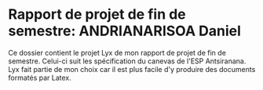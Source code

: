# Rapport de projet de fin de semestre: ANDRIANARISOA Daniel

Ce dossier contient le projet Lyx de mon rapport de projet de fin de semestre.
Celui-ci suit les spécification du canevas de l'ESP Antsiranana.
Lyx fait partie de mon choix car il est plus facile d'y produire des documents formatés par Latex.
